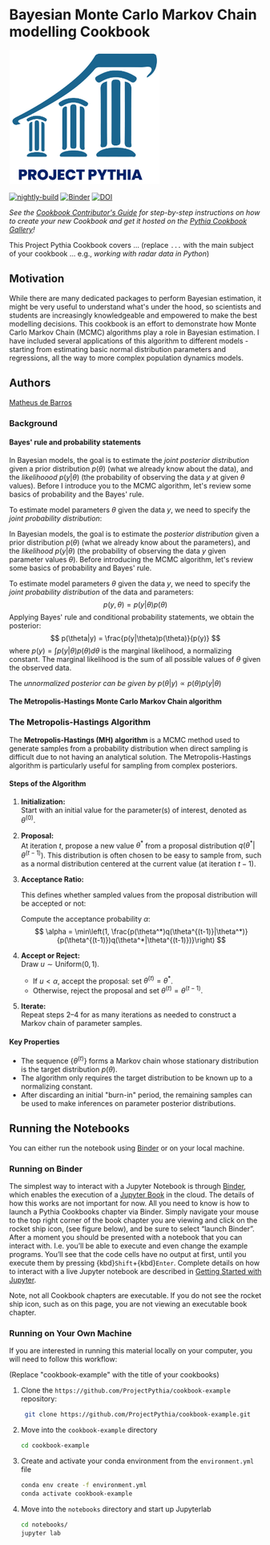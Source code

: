 # Bayesian Monte Carlo Markov Chain modelling Cookbook

<img src="thumbnails/thumbnail.png" alt="thumbnail" width="300"/>

[![nightly-build](https://github.com/ProjectPythia/cookbook-template/actions/workflows/nightly-build.yaml/badge.svg)](https://github.com/ProjectPythia/cookbook-template/actions/workflows/nightly-build.yaml)
[![Binder](https://binder.projectpythia.org/badge_logo.svg)](https://binder.projectpythia.org/v2/gh/ProjectPythia/cookbook-template/main?labpath=notebooks)
[![DOI](https://zenodo.org/badge/475509405.svg)](https://zenodo.org/badge/latestdoi/475509405)

_See the [Cookbook Contributor's Guide](https://projectpythia.org/cookbook-guide) for step-by-step instructions on how to create your new Cookbook and get it hosted on the [Pythia Cookbook Gallery](https://cookbooks.projectpythia.org)!_

This Project Pythia Cookbook covers ... (replace `...` with the main subject of your cookbook ... e.g., _working with radar data in Python_)

## Motivation

While there are many dedicated packages to perform Bayesian estimation, it might be very useful to understand what's under the hood, so scientists and students are increasingly knowledgeable and empowered to make the best modelling decisions. This cookbook is an effort to demonstrate how Monte Carlo Markov Chain (MCMC) algorithms play a role in Bayesian estimation. I have included several applications of this algorithm to different models - starting from estimating basic normal distribution parameters and regressions, all the way to more complex population dynamics models.

## Authors

[Matheus de Barros](https://github.com/matheusbarrosb)

### Background

#### Bayes' rule and probability statements

In Bayesian models, the goal is to estimate the *joint posterior distribution* given a prior distribution $p(\theta)$ (what we already know about the data), and the *likelihoood* $p(y|\theta)$ (the probability of observing the data $y$ at given $\theta$ values). Before I introduce you to the MCMC algorithm, let's review some basics of probability and the Bayes' rule.

To estimate model parameters $\theta$ given the data $y$, we need to specify the *joint probability distribution*:

In Bayesian models, the goal is to estimate the *posterior distribution* given a prior distribution $p(\theta)$ (what we already know about the parameters), and the *likelihood* $p(y|\theta)$ (the probability of observing the data $y$ given parameter values $\theta$). Before introducing the MCMC algorithm, let's review some basics of probability and Bayes' rule.

To estimate model parameters $\theta$ given the data $y$, we need to specify the *joint probability distribution* of the data and parameters:
$$
p(y, \theta) = p(y|\theta)p(\theta)
$$
Applying Bayes' rule and conditional probability statements, we obtain the posterior:
$$
p(\theta|y) = \frac{p(y|\theta)p(\theta)}{p(y)}
$$
where $p(y) = \int p(y|\theta)p(\theta)d\theta$ is the marginal likelihood, a normalizing constant. The marginal likelihood is the sum of all possible values of $\theta$ given the observed data.

The *unnormalized posterior can be given by* $p(\theta|y) \propto p(\theta)p(y|\theta)$

#### The Metropolis-Hastings Monte Carlo Markov Chain algorithm

### The Metropolis-Hastings Algorithm

The **Metropolis-Hastings (MH) algorithm** is a MCMC method used to generate samples from a probability distribution when direct sampling is difficult due to not having an analytical solution. The Metropolis-Hastings algorithm is particularly useful for sampling from complex posteriors.

#### Steps of the Algorithm

1. **Initialization:**  
   Start with an initial value for the parameter(s) of interest, denoted as $\theta^{(0)}$.

2. **Proposal:**  
   At iteration $t$, propose a new value $\theta^*$ from a proposal distribution $q(\theta^* | \theta^{(t-1)})$. This distribution is often chosen to be easy to sample from, such as a normal distribution centered at the current value (at iteration $t-1$).

3. **Acceptance Ratio:**

   This defines whether sampled values from the proposal distribution will be accepted or not:
  
   Compute the acceptance probability $\alpha$:
   $$
   \alpha = \min\left(1, \frac{p(\theta^*)q(\theta^{(t-1)}|\theta^*)}{p(\theta^{(t-1)})q(\theta^*|\theta^{(t-1)})}\right)
   $$

4. **Accept or Reject:**  
   Draw $u \sim \text{Uniform}(0,1)$.  
   - If $u < \alpha$, accept the proposal: set $\theta^{(t)} = \theta^*$.  
   - Otherwise, reject the proposal and set $\theta^{(t)} = \theta^{(t-1)}$.

5. **Iterate:**  
   Repeat steps 2–4 for as many iterations as needed to construct a Markov chain of parameter samples.

#### Key Properties

- The sequence $\{\theta^{(t)}\}$ forms a Markov chain whose stationary distribution is the target distribution $p(\theta)$.
- The algorithm only requires the target distribution to be known up to a normalizing constant.
- After discarding an initial "burn-in" period, the remaining samples can be used to make inferences on parameter posterior distributions.

## Running the Notebooks

You can either run the notebook using [Binder](https://binder.projectpythia.org/) or on your local machine.

### Running on Binder

The simplest way to interact with a Jupyter Notebook is through
[Binder](https://binder.projectpythia.org/), which enables the execution of a
[Jupyter Book](https://jupyterbook.org) in the cloud. The details of how this works are not
important for now. All you need to know is how to launch a Pythia
Cookbooks chapter via Binder. Simply navigate your mouse to
the top right corner of the book chapter you are viewing and click
on the rocket ship icon, (see figure below), and be sure to select
“launch Binder”. After a moment you should be presented with a
notebook that you can interact with. I.e. you’ll be able to execute
and even change the example programs. You’ll see that the code cells
have no output at first, until you execute them by pressing
{kbd}`Shift`\+{kbd}`Enter`. Complete details on how to interact with
a live Jupyter notebook are described in [Getting Started with
Jupyter](https://foundations.projectpythia.org/foundations/getting-started-jupyter).

Note, not all Cookbook chapters are executable. If you do not see
the rocket ship icon, such as on this page, you are not viewing an
executable book chapter.


### Running on Your Own Machine

If you are interested in running this material locally on your computer, you will need to follow this workflow:

(Replace "cookbook-example" with the title of your cookbooks)

1. Clone the `https://github.com/ProjectPythia/cookbook-example` repository:

   ```bash
    git clone https://github.com/ProjectPythia/cookbook-example.git
   ```

1. Move into the `cookbook-example` directory
   ```bash
   cd cookbook-example
   ```
1. Create and activate your conda environment from the `environment.yml` file
   ```bash
   conda env create -f environment.yml
   conda activate cookbook-example
   ```
1. Move into the `notebooks` directory and start up Jupyterlab
   ```bash
   cd notebooks/
   jupyter lab
   ```
